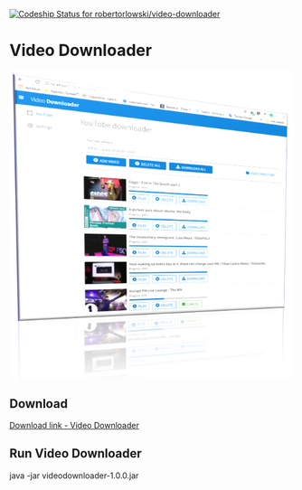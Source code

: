 [ ![Codeship Status for robertorlowski/video-downloader](https://app.codeship.com/projects/ea302c40-d569-0135-6aee-32007023a827/status?branch=master)](https://app.codeship.com/projects/263117)
											 
								   
# Video Downloader #
![](doc/img/videodownloader_2.PNG)

## Download ##
[Download link - Video Downloader](https://github.com/robertorlowski/video-downloader/releases/latest#link)


## Run Video Downloader ##
java -jar videodownloader-1.0.0.jar
